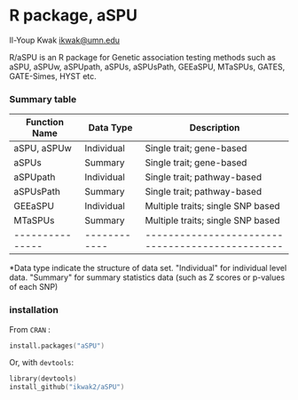 R package, aSPU
=================

Il-Youp Kwak <ikwak@umn.edu>

R/aSPU is an R package for Genetic association testing methods such as aSPU, aSPUw, aSPUpath, aSPUs, aSPUsPath, GEEaSPU, MTaSPUs, GATES, GATE-Simes, HYST etc.

### Summary table 

| Function Name | Data Type  | Description                                    |
|---------------|------------|------------------------------------------------|
| aSPU, aSPUw   | Individual | Single trait; gene-based                       |
| aSPUs         | Summary    | Single trait; gene-based                       |
| aSPUpath      | Individual | Single trait; pathway-based                    |
| aSPUsPath     | Summary    | Single trait; pathway-based                    |
| GEEaSPU       | Individual | Multiple traits; single SNP based              |
| MTaSPUs       | Summary    | Multiple traits; single SNP based              |
|---------------|------------|------------------------------------------------|

*Data type indicate the structure of data set. "Individual" for individual level data. "Summary" for summary statistics data (such as Z scores or p-values of each SNP) 


### installation
From `CRAN` :
```S
install.packages("aSPU")
```

Or, with `devtools`:
```S
library(devtools)
install_github("ikwak2/aSPU")
```
